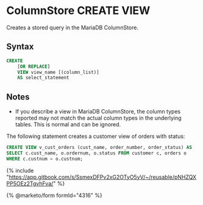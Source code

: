 # ColumnStore CREATE VIEW

Creates a stored query in the MariaDB ColumnStore.

## Syntax

```sql
CREATE
    [OR REPLACE]
    VIEW view_name [(column_list)]
    AS select_statement
```

## Notes

* If you describe a view in MariaDB ColumnStore, the column types reported may not match the actual column types in the underlying tables. This is normal and can be ignored.&#x20;

The following statement creates a customer view of orders with status:

```sql
CREATE VIEW v_cust_orders (cust_name, order_number, order_status) AS
SELECT c.cust_name, o.ordernum, o.status FROM customer c, orders o
WHERE c.custnum = o.custnum;
```

{% include "https://app.gitbook.com/s/SsmexDFPv2xG2OTyO5yV/~/reusable/pNHZQXPP5OEz2TgvhFva/" %}

{% @marketo/form formId="4316" %}
